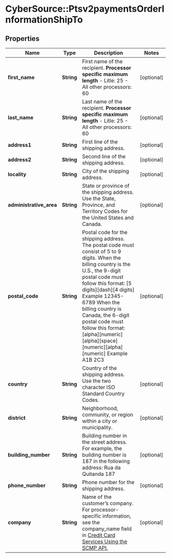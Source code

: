 # CyberSource::Ptsv2paymentsOrderInformationShipTo

## Properties
Name | Type | Description | Notes
------------ | ------------- | ------------- | -------------
**first_name** | **String** | First name of the recipient.  **Processor specific maximum length**  - Litle: 25 - All other processors: 60  | [optional] 
**last_name** | **String** | Last name of the recipient.  **Processor specific maximum length**  - Litle: 25 - All other processors: 60  | [optional] 
**address1** | **String** | First line of the shipping address. | [optional] 
**address2** | **String** | Second line of the shipping address. | [optional] 
**locality** | **String** | City of the shipping address. | [optional] 
**administrative_area** | **String** | State or province of the shipping address. Use the State, Province, and Territory Codes for the United States and Canada.  | [optional] 
**postal_code** | **String** | Postal code for the shipping address. The postal code must consist of 5 to 9 digits.  When the billing country is the U.S., the 9-digit postal code must follow this format: [5 digits][dash][4 digits]  Example 12345-6789  When the billing country is Canada, the 6-digit postal code must follow this format: [alpha][numeric][alpha][space][numeric][alpha][numeric]  Example A1B 2C3  | [optional] 
**country** | **String** | Country of the shipping address. Use the two character ISO Standard Country Codes. | [optional] 
**district** | **String** | Neighborhood, community, or region within a city or municipality. | [optional] 
**building_number** | **String** | Building number in the street address. For example, the building number is 187 in the following address:  Rua da Quitanda 187  | [optional] 
**phone_number** | **String** | Phone number for the shipping address. | [optional] 
**company** | **String** | Name of the customer’s company.  For processor-specific information, see the company_name field in [Credit Card Services Using the SCMP API.](http://apps.cybersource.com/library/documentation/dev_guides/CC_Svcs_SCMP_API/html)  | [optional] 


